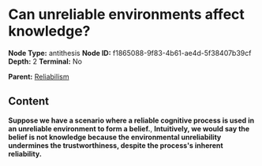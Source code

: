 # Can unreliable environments affect knowledge?

**Node Type:** antithesis
**Node ID:** f1865088-9f83-4b61-ae4d-5f38407b39cf
**Depth:** 2
**Terminal:** No

**Parent:** [Reliabilism](reliabilism.md)

## Content

**Suppose we have a scenario where a reliable cognitive process is used in an unreliable environment to form a belief.**, **Intuitively, we would say the belief is not knowledge because the environmental unreliability undermines the trustworthiness, despite the process's inherent reliability.**
